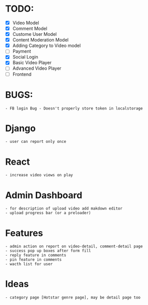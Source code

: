 # TODO:
* [x] Video Model
* [x] Comment Model
* [x] Custome User Model
* [x] Content Moderation Model 
* [x] Adding Category to Video model
* [ ] Payment
* [x] Social Login
* [x] Basic Video Player
* [ ] Advanced Video Player
* [ ] Frontend

# BUGS:
	- FB login Bug - Doesn't properly store token in localstorage

# Django
    - user can report only once

# React
    - increase video views on play

# Admin Dashboard
    - for description of upload video add makdown editor 
    - upload progress bar (or a preloader)


# Features 
    - admin action on report on video-detail, comment-detail page
    - success pop up boxes after form fill
    - reply feature in comments
    - pin feature in comments 
    - wacth list for user   

# Ideas 
    - category page [Hotstar genre page], may be detail page too